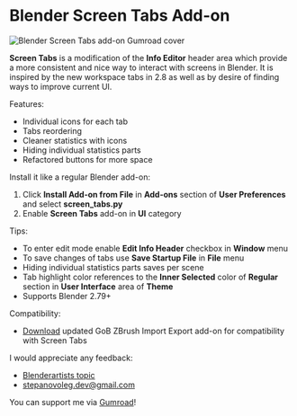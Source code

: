 # Blender Screen Tabs Add-on

![Blender Screen Tabs add-on Gumroad cover](https://i.imgur.com/ND3tYkg.png)

**Screen Tabs** is a modification of the **Info Editor** header area which provide a more consistent and nice way to interact with screens in Blender.
It is inspired by the new workspace tabs in 2.8 as well as by desire of finding ways to improve current UI.

Features:
 - Individual icons for each tab
 - Tabs reordering
 - Cleaner statistics with icons
 - Hiding individual statistics parts
 - Refactored buttons for more space

Install it like a regular Blender add-on:
 1. Click **Install Add-on from File** in **Add-ons** section of **User Preferences** and select **screen_tabs.py**
 2. Enable **Screen Tabs** add-on in **UI** category

Tips:
 - To enter edit mode enable **Edit Info Header** checkbox in **Window** menu
 - To save changes of tabs use **Save Startup File** in **File** menu
 - Hiding individual statistics parts saves per scene
 - Tab highlight color references to the **Inner Selected** color of **Regular** section in **User Interface** area of **Theme**
 - Supports Blender 2.79+

Compatibility:
 - [Download](http://bit.ly/2QTMhuq) updated GoB ZBrush Import Export add-on for compatibility with Screen Tabs

I would appreciate any feedback:
 - [Blenderartists topic](http://bit.ly/Blenderartists-Screen-Tabs-Add-on)
 - stepanovoleg.dev@gmail.com

You can support me via [Gumroad](https://gum.co/GvjDu)!
